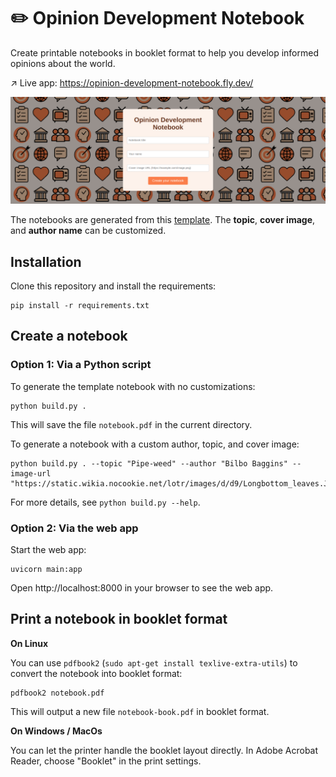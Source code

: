 # ✏️ Opinion Development Notebook

Create printable notebooks in booklet format to help you develop informed opinions about the world.

↗️ Live app: https://opinion-development-notebook.fly.dev/

![screenshot](./assets/screenshot.png)

The notebooks are generated from this [template](./notebook.pdf). The **topic**, **cover image**, and **author name** can be customized.

## Installation

Clone this repository and install the requirements:

```{sh}
pip install -r requirements.txt
```

## Create a notebook

### Option 1: Via a Python script

To generate the template notebook with no customizations:

```{sh}
python build.py .
```

This will save the file `notebook.pdf` in the current directory.

To generate a notebook with a custom author, topic, and cover image:

```{sh}
python build.py . --topic "Pipe-weed" --author "Bilbo Baggins" --image-url "https://static.wikia.nocookie.net/lotr/images/d/d9/Longbottom_leaves.JPG"
```

For more details, see `python build.py --help`.

### Option 2: Via the web app

Start the web app:

```
uvicorn main:app
```

Open http://localhost:8000 in your browser to see the web app.

## Print a notebook in booklet format

**On Linux**

You can use `pdfbook2` (`sudo apt-get install texlive-extra-utils`) to convert the notebook into booklet format:

```{sh}
pdfbook2 notebook.pdf
```

This will output a new file `notebook-book.pdf` in booklet format.

**On Windows / MacOs**

You can let the printer handle the booklet layout directly. In Adobe Acrobat Reader, choose "Booklet" in the print settings.